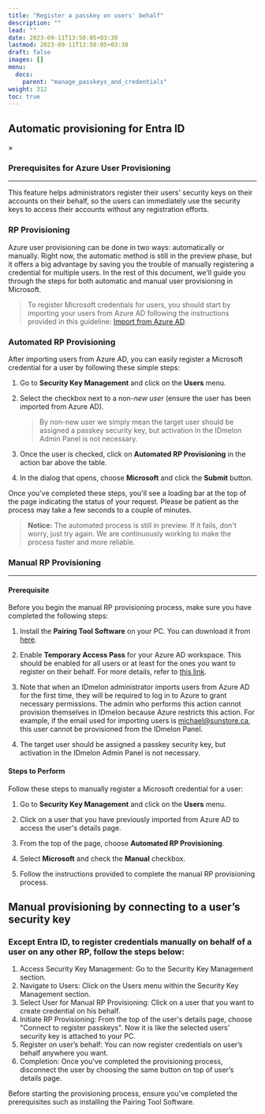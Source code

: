 ```yaml
---
title: "Register a passkey on users' behalf"
description: ""
lead: ""
date: 2023-09-11T13:50:05+03:30
lastmod: 2023-09-11T13:50:05+03:30
draft: false
images: []
menu:
  docs:
    parent: "manage_passkeys_and_credentials"
weight: 312
toc: true
---
```


## Automatic provisioning for Entra ID

<div id="_modal" class="modal">
  <span class="close">&times;</span>
  <img class="modal-content" id="img01">
</div>

### Prerequisites for Azure User Provisioning

<hr class="hr-line">

This feature helps administrators register their users' security keys on their accounts on their behalf, so the users can immediately use the security keys to access their accounts without any registration efforts.

### RP Provisioning

Azure user provisioning can be done in two ways: automatically or manually. Right now, the automatic method is still in the preview phase, but it offers a big advantage by saving you the trouble of manually registering a credential for multiple users. In the rest of this document, we'll guide you through the steps for both automatic and manual user provisioning in Microsoft.

> To register Microsoft credentials for users, you should start by importing your users from Azure AD following the instructions provided in this guideline: [Import from Azure AD](../administration/enrollment.md/#import-from-azure-ad).

### Automated RP Provisioning

After importing users from Azure AD, you can easily register a Microsoft credential for a user by following these simple steps:

1. Go to **Security Key Management** and click on the **Users** menu.

2. Select the checkbox next to a non-*new user* (ensure the user has been imported from Azure AD).

    > By non-new user we simply mean the target user should be assigned a passkey security key, but activation in the IDmelon Admin Panel is not necessary.

3. Once the user is checked, click on **Automated RP Provisioning** in the action bar above the table.

4. In the dialog that opens, choose **Microsoft** and click the **Submit** button.

Once you've completed these steps, you'll see a loading bar at the top of the page indicating the status of your request. Please be patient as the process may take a few seconds to a couple of minutes.

> **Notice:** The automated process is still in preview. If it fails, don't worry, just try again. We are continuously working to make the process faster and more reliable.

### Manual RP Provisioning

<hr class="hr-line">

#### Prerequisite

Before you begin the manual RP provisioning process, make sure you have completed the following steps:

1. Install the **Pairing Tool Software** on your PC. You can download it from [here](https://idmelon.com/docs/downloads).

2. Enable **Temporary Access Pass** for your Azure AD workspace. This should be enabled for all users or at least for the ones you want to register on their behalf. For more details, refer to [this link](https://learn.microsoft.com/en-us/azure/active-directory/authentication/howto-authentication-temporary-access-pass).

3. Note that when an IDmelon administrator imports users from Azure AD for the first time, they will be required to log in to Azure to grant necessary permissions. The admin who performs this action cannot provision themselves in IDmelon because Azure restricts this action. For example, if the email used for importing users is [michael@sunstore.ca](mailto:michael@sunstore.ca), this user cannot be provisioned from the IDmelon Panel.

4. The target user should be assigned a passkey security key, but activation in the IDmelon Admin Panel is not necessary.

#### Steps to Perform

Follow these steps to manually register a Microsoft credential for a user:

1. Go to **Security Key Management** and click on the **Users** menu.

2. Click on a user that you have previously imported from Azure AD to access the user's details page.

3. From the top of the page, choose **Automated RP Provisioning**.

4. Select **Microsoft** and check the **Manual** checkbox.

5. Follow the instructions provided to complete the manual RP provisioning process.

## Manual provisioning by connecting to a user’s security key

### Except Entra ID, to register credentials manually on behalf of a user on any other RP, follow the steps below:

1. Access Security Key Management: Go to the Security Key Management section.
2. Navigate to Users: Click on the Users menu within the Security Key Management section.
3. Select User for Manual RP Provisioning: Click on a user that you want to create credential on his behalf.
4. Initiate RP Provisioning: From the top of the user's details page, choose "Connect to register passkeys". Now it is like the selected users’ security key is attached to your PC.
5. Register on user’s behalf: You can now register credentials on user’s behalf anywhere you want.
6. Completion: Once you've completed the provisioning process, disconnect the user by choosing the same button on top of user’s details page.

Before starting the provisioning process, ensure you've completed the prerequisites such as installing the Pairing Tool Software.
